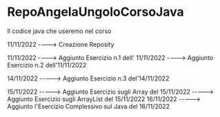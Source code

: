 # RepoAngelaUngoloCorsoJava
Il codice java che useremo nel corso


11/11/2022   ---->  Creazione Reposity

11/11/2022   ---->  Aggiunto Esercizio n.1 dell' 11/11/2022
             ---->  Aggiunto Esercizio n.2 dell'11/11/2022
                    
14/11/2022  ----->  Aggiunto Esercizio n.3 del'14/11/2022

15/11/2022  -----> Aggiunto Esercizio sugli Array del 15/11/2022
            -----> Aggiunto Esercizio sugli ArrayList del 15/11/2022
16/11/2022  -----> Aggiunto l'Esercizio Complessivo sul Java del 16/11/2022
